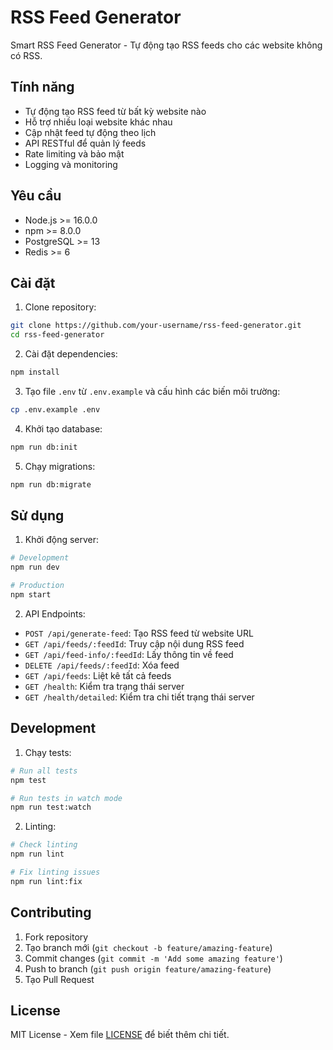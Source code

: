 # RSS Feed Generator

Smart RSS Feed Generator - Tự động tạo RSS feeds cho các website không có RSS.

## Tính năng

- Tự động tạo RSS feed từ bất kỳ website nào
- Hỗ trợ nhiều loại website khác nhau
- Cập nhật feed tự động theo lịch
- API RESTful để quản lý feeds
- Rate limiting và bảo mật
- Logging và monitoring

## Yêu cầu

- Node.js >= 16.0.0
- npm >= 8.0.0
- PostgreSQL >= 13
- Redis >= 6

## Cài đặt

1. Clone repository:
```bash
git clone https://github.com/your-username/rss-feed-generator.git
cd rss-feed-generator
```

2. Cài đặt dependencies:
```bash
npm install
```

3. Tạo file `.env` từ `.env.example` và cấu hình các biến môi trường:
```bash
cp .env.example .env
```

4. Khởi tạo database:
```bash
npm run db:init
```

5. Chạy migrations:
```bash
npm run db:migrate
```

## Sử dụng

1. Khởi động server:
```bash
# Development
npm run dev

# Production
npm start
```

2. API Endpoints:

- `POST /api/generate-feed`: Tạo RSS feed từ website URL
- `GET /api/feeds/:feedId`: Truy cập nội dung RSS feed
- `GET /api/feed-info/:feedId`: Lấy thông tin về feed
- `DELETE /api/feeds/:feedId`: Xóa feed
- `GET /api/feeds`: Liệt kê tất cả feeds
- `GET /health`: Kiểm tra trạng thái server
- `GET /health/detailed`: Kiểm tra chi tiết trạng thái server

## Development

1. Chạy tests:
```bash
# Run all tests
npm test

# Run tests in watch mode
npm run test:watch
```

2. Linting:
```bash
# Check linting
npm run lint

# Fix linting issues
npm run lint:fix
```

## Contributing

1. Fork repository
2. Tạo branch mới (`git checkout -b feature/amazing-feature`)
3. Commit changes (`git commit -m 'Add some amazing feature'`)
4. Push to branch (`git push origin feature/amazing-feature`)
5. Tạo Pull Request

## License

MIT License - Xem file [LICENSE](LICENSE) để biết thêm chi tiết. 